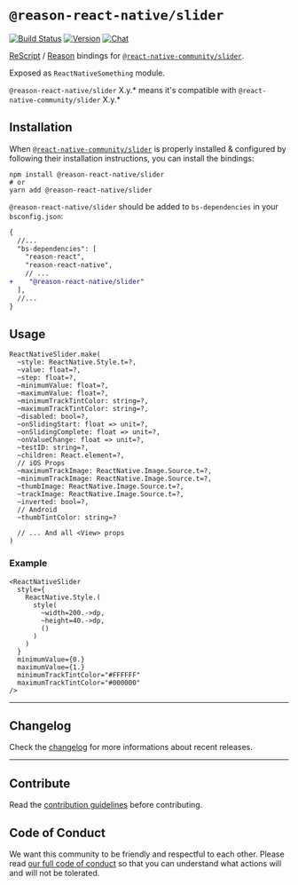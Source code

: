 # `@reason-react-native/slider`

[![Build Status](https://github.com/reason-react-native/slider/workflows/Build/badge.svg)](https://github.com/reason-react-native/slider/actions)
[![Version](https://img.shields.io/npm/v/@reason-react-native/slider.svg)](https://www.npmjs.com/@reason-react-native/slider)
[![Chat](https://img.shields.io/discord/235176658175262720.svg?logo=discord&colorb=blue)](https://reason-react-native.github.io/discord/)

[ReScript](https://rescript-lang.org) / [Reason](https://reasonml.github.io) bindings for
[`@react-native-community/slider`](https://github.com/react-native-community/react-native-slider).

Exposed as `ReactNativeSomething` module.

`@reason-react-native/slider` X.y.\* means it's compatible with
`@react-native-community/slider` X.y.\*

## Installation

When
[`@react-native-community/slider`](https://github.com/react-native-community/react-native-slider)
is properly installed & configured by following their installation instructions,
you can install the bindings:

```console
npm install @reason-react-native/slider
# or
yarn add @reason-react-native/slider
```

`@reason-react-native/slider` should be added to `bs-dependencies` in your
`bsconfig.json`:

```diff
{
  //...
  "bs-dependencies": [
    "reason-react",
    "reason-react-native",
    // ...
+    "@reason-react-native/slider"
  ],
  //...
}
```

## Usage

```reason
ReactNativeSlider.make(
  ~style: ReactNative.Style.t=?,
  ~value: float=?,
  ~step: float=?,
  ~minimumValue: float=?,
  ~maximumValue: float=?,
  ~minimumTrackTintColor: string=?,
  ~maximumTrackTintColor: string=?,
  ~disabled: bool=?,
  ~onSlidingStart: float => unit=?,
  ~onSlidingComplete: float => unit=?,
  ~onValueChange: float => unit=?,
  ~testID: string=?,
  ~children: React.element=?,
  // iOS Props
  ~maximumTrackImage: ReactNative.Image.Source.t=?,
  ~minimumTrackImage: ReactNative.Image.Source.t=?,
  ~thumbImage: ReactNative.Image.Source.t=?,
  ~trackImage: ReactNative.Image.Source.t=?,
  ~inverted: bool=?,
  // Android
  ~thumbTintColor: string=?

  // ... And all <View> props
)
```

### Example

```reason
<ReactNativeSlider
  style={
    ReactNative.Style.(
      style(
        ~width=200.->dp,
        ~height=40.->dp,
        ()
      )
    )
  }
  minimumValue={0.}
  maximumValue={1.}
  minimumTrackTintColor="#FFFFFF"
  maximumTrackTintColor="#000000"
/>
```

---

## Changelog

Check the [changelog](./CHANGELOG.md) for more informations about recent
releases.

---

## Contribute

Read the
[contribution guidelines](https://github.com/reason-react-native/.github/blob/master/CONTRIBUTING.md)
before contributing.

## Code of Conduct

We want this community to be friendly and respectful to each other. Please read
[our full code of conduct](https://github.com/reason-react-native/.github/blob/master/CODE_OF_CONDUCT.md)
so that you can understand what actions will and will not be tolerated.
